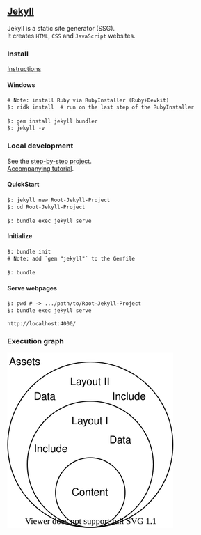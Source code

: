 ## [Jekyll](https://jekyllrb.com/)

Jekyll is a static site generator (SSG).  
It creates `HTML`, `CSS` and `JavaScript` websites.  

### Install

[Instructions](Docs/GettingStarted/Installation)  

#### Windows

```
# Note: install Ruby via RubyInstaller (Ruby+Devkit)
$: ridk install  # run on the last step of the RubyInstaller

$: gem install jekyll bundler
$: jekyll -v
```

### Local development

See the [step-by-step project](../Projects/step-by-step).  
[Accompanying tutorial](Docs/GettingStarted/StepByStepTutorial).  

#### QuickStart

```
$: jekyll new Root-Jekyll-Project
$: cd Root-Jekyll-Project

$: bundle exec jekyll serve
```

#### Initialize

```
$: bundle init
# Note: add `gem "jekyll"` to the Gemfile

$: bundle
```

#### Serve webpages

```
$: pwd # -> .../path/to/Root-Jekyll-Project
$: bundle exec jekyll serve
```

```
http://localhost:4000/
```

### Execution graph

<img src="images/jekyll-graph.svg" alt="Jekyll execution graph"></a>
